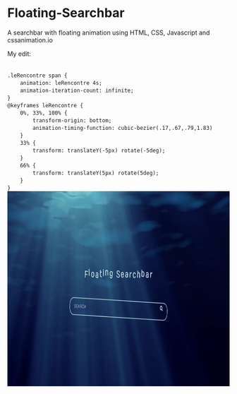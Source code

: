 # Floating-Searchbar
A searchbar with floating animation using HTML, CSS, Javascript and cssanimation.io

My edit:

<code>
.leRencontre span {
    animation: leRencontre 4s;
    animation-iteration-count: infinite;
}
@keyframes leRencontre {
    0%, 33%, 100% {
        transform-origin: bottom;
        animation-timing-function: cubic-bezier(.17,.67,.79,1.83)
    }
    33% {
        transform: translateY(-5px) rotate(-5deg);
    }
    66% {
        transform: translateY(5px) rotate(5deg);
    }
}
</code>



<img src="https://github.com/RDKonqueror/Floating-Searchbar/blob/master/shot.png" width="766px" height="442px" />
